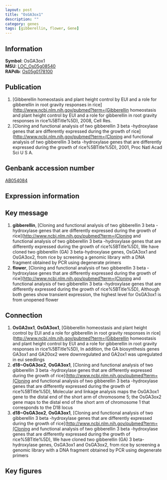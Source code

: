 ```yaml
---
layout: post
title: "OsGA3ox1"
description: ""
category: genes
tags: [gibberellin, flower, Gene]
---
```


## Information
__Symbol__: OsGA3ox1  
__MSU__: [LOC_Os05g08540](http://rice.plantbiology.msu.edu/cgi-bin/ORF_infopage.cgi?orf=LOC_Os05g08540)  
__RAPdb__: [Os05g0178100](http://rapdb.dna.affrc.go.jp/viewer/gbrowse_details/irgsp1?name=Os05g0178100)  

## Publication
1. [Gibberellin homeostasis and plant height control by EUI and a role for gibberellin in root gravity responses in rice](http://www.ncbi.nlm.nih.gov/pubmed?term=(Gibberellin homeostasis and plant height control by EUI and a role for gibberellin in root gravity responses in rice%5BTitle%5D), 2008, Cell Res.
2. [Cloning and functional analysis of two gibberellin 3 beta -hydroxylase genes that are differently expressed during the growth of rice](http://www.ncbi.nlm.nih.gov/pubmed?term=(Cloning and functional analysis of two gibberellin 3 beta -hydroxylase genes that are differently expressed during the growth of rice%5BTitle%5D), 2001, Proc Natl Acad Sci U S A.

## Genbank accession number
[AB054084](http://www.ncbi.nlm.nih.gov/nuccore/AB054084)

## Expression information

## Key message
1. __gibberellin__, [Cloning and functional analysis of two gibberellin 3 beta -hydroxylase genes that are differently expressed during the growth of rice](http://www.ncbi.nlm.nih.gov/pubmed?term=(Cloning and functional analysis of two gibberellin 3 beta -hydroxylase genes that are differently expressed during the growth of rice%5BTitle%5D), We have cloned two gibberellin (GA) 3 beta-hydroxylase genes, OsGA3ox1 and OsGA3ox2, from rice by screening a genomic library with a DNA fragment obtained by PCR using degenerate primers
2. __flower__, [Cloning and functional analysis of two gibberellin 3 beta -hydroxylase genes that are differently expressed during the growth of rice](http://www.ncbi.nlm.nih.gov/pubmed?term=(Cloning and functional analysis of two gibberellin 3 beta -hydroxylase genes that are differently expressed during the growth of rice%5BTitle%5D),  Although both genes show transient expression, the highest level for OsGA3ox1 is from unopened flower

## Connection
1. __OsGA2ox1__, __OsGA3ox1__, [Gibberellin homeostasis and plant height control by EUI and a role for gibberellin in root gravity responses in rice](http://www.ncbi.nlm.nih.gov/pubmed?term=(Gibberellin homeostasis and plant height control by EUI and a role for gibberellin in root gravity responses in rice%5BTitle%5D),  In addition, the GA biosynthesis genes GA3ox1 and GA20ox2 were downregulated and GA2ox1 was upregulated in eui seedlings
2. __d18~OsGA3ox2__, __OsGA3ox1__, [Cloning and functional analysis of two gibberellin 3 beta -hydroxylase genes that are differently expressed during the growth of rice](http://www.ncbi.nlm.nih.gov/pubmed?term=(Cloning and functional analysis of two gibberellin 3 beta -hydroxylase genes that are differently expressed during the growth of rice%5BTitle%5D),  Molecular and linkage analysis maps the OsGA3ox1 gene to the distal end of the short arm of chromosome 5; the OsGA3ox2 gene maps to the distal end of the short arm of chromosome 1 that corresponds to the D18 locus
3. __d18~OsGA3ox2__, __OsGA3ox1__, [Cloning and functional analysis of two gibberellin 3 beta -hydroxylase genes that are differently expressed during the growth of rice](http://www.ncbi.nlm.nih.gov/pubmed?term=(Cloning and functional analysis of two gibberellin 3 beta -hydroxylase genes that are differently expressed during the growth of rice%5BTitle%5D), We have cloned two gibberellin (GA) 3 beta-hydroxylase genes, OsGA3ox1 and OsGA3ox2, from rice by screening a genomic library with a DNA fragment obtained by PCR using degenerate primers

## Key figures


